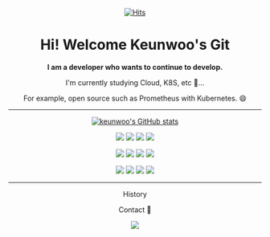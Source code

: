 
<!--
**keunwooo/keunwooo** is a ✨ _special_ ✨ repository because its `README.md` (this file) appears on your GitHub profile.

Here are some ideas to get you started:

- 🔭 I’m currently working on ...
- 🌱 I’m currently learning ...
- 👯 I’m looking to collaborate on ...
- 🤔 I’m looking for help with ...
- 💬 Ask me about ...
- 📫 How to reach me: ...
- 😄 Pronouns: ...
- ⚡ Fun fact: ...
-->


 <div align=center>
	
  [![Hits](https://hits.seeyoufarm.com/api/count/incr/badge.svg?url=https%3A%2F%2Fgithub.com%2Fzzsza)](https://hits.seeyoufarm.com) 
 
  <h1> Hi! Welcome Keunwoo's Git </h1>
  
  **I am a developer who wants to continue to develop.**
  
  I'm currently studying Cloud, K8S, etc 🤔...
  
  For example, open source such as Prometheus with Kubernetes. 😄
  
  </div>
  
---

<div align=center>
	
[![keunwoo's GitHub stats](https://github-readme-stats.vercel.app/api?username=keunwooo)](https://github.com/anuraghazra/github-readme-stats)

<img src="https://img.shields.io/badge/Python-3766AB?style=flat-square&logo=Python&logoColor=white"/></a>
<img src="https://img.shields.io/badge/C++-00599C?style=flat-square&logo=C++&logoColor=white"/></a>
<img src="https://img.shields.io/badge/Java-007396?style=flat-square&logo=Java&logoColor=white"/></a>
<img src="https://img.shields.io/badge/JavaScript-F7DF1E?style=flat-square&logo=JavaScript&logoColor=white"/></a>

<img src="https://img.shields.io/badge/React-61DAFB?style=flat-square&logo=React&logoColor=white"/></a>
<img src="https://img.shields.io/badge/SpringBoot-6DB33F?style=flat-square&logo=Spring&logoColor=white"/></a>
<img src="https://img.shields.io/badge/Docker-2496ED?style=flat-square&logo=Docker&logoColor=white"/></a>
<img src="https://img.shields.io/badge/Kubernetes-326CE5?style=flat-square&logo=Kubernetes&logoColor=white"/></a>

<img src="https://img.shields.io/badge/MySQL-4479A!?style=flat-square&logo=MySQL&logoColor=white"/></a>
<img src="https://img.shields.io/badge/MaterialUI-0081CB?style=flat-square&logo=Material-UI&logoColor=white"/></a>
<img src="https://img.shields.io/badge/AWS-232F3E?style=flat-square&logo=Amazon-AWS&logoColor=white"/></a>
<img src="https://img.shields.io/badge/MariaDB-003545?style=flat-square&logo=MariaDB&logoColor=white"/></a>

 </div>

---
<div align=center>
	
History
	
</div>

<div align=center>
	
Contact 🤔

<a href="https://blog.naver.com/ladgudcks"><img src="https://img.shields.io/badge/Blog-003545?style=flat-square&logo=&logoColor=white"/></a>

</div>

